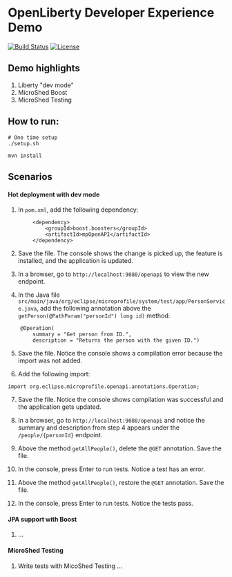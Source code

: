 # OpenLiberty Developer Experience Demo

[![Build Status](https://travis-ci.org/OpenLiberty/demo-devex.svg?branch=master)](https://travis-ci.org/OpenLiberty/demo-devex)
[![License](https://img.shields.io/badge/License-ASL%202.0-green.svg)](https://opensource.org/licenses/Apache-2.0)

## Demo highlights

1. Liberty "dev mode"
1. MicroShed Boost
1. MicroShed Testing

## How to run:

```
# One time setup
./setup.sh

mvn install
```

## Scenarios

#### Hot deployment with dev mode

1. In `pom.xml`, add the following dependency:
```
        <dependency>
            <groupId>boost.boosters</groupId>
            <artifactId>mpOpenAPI</artifactId>
        </dependency>
```

2. Save the file. The console shows the change is picked up, the feature is installed, and the application is updated.

3. In a browser, go to `http://localhost:9080/openapi` to view the new endpoint.

4. In the Java file `src/main/java/org/eclipse/microprofile/system/test/app/PersonService.java`, add the following annotation above the `getPerson(@PathParam("personId") long id)` method:
```
    @Operation(
        summary = "Get person from ID.",
        description = "Returns the person with the given ID.")
```

5. Save the file.  Notice the console shows a compilation error because the import was not added.

6. Add the following import:
```
import org.eclipse.microprofile.openapi.annotations.Operation;
```

7. Save the file. Notice the console shows compilation was successful and the application gets updated.

8. In a browser, go to `http://localhost:9080/openapi` and notice the summary and description from step 4 appears under the `/people/{personId}` endpoint.

9. Above the method `getAllPeople()`, delete the `@GET` annotation.  Save the file.

10. In the console, press Enter to run tests.  Notice a test has an error.

11. Above the method `getAllPeople()`, restore the `@GET` annotation.  Save the file.

12. In the console, press Enter to run tests.  Notice the tests pass.


#### JPA support with Boost

1. ...

#### MicroShed Testing

1. Write tests with MicoShed Testing ...
